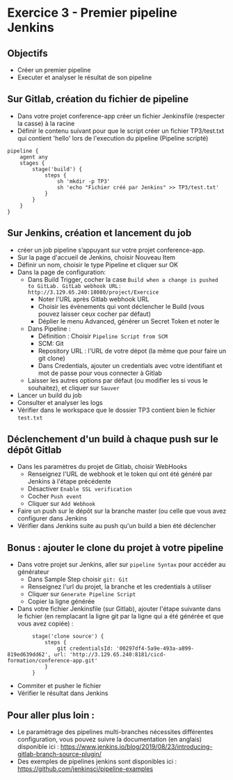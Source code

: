 # Exercice 3 - Premier pipeline Jenkins

## Objectifs 
* Créer un premier pipeline
* Executer et analyser le résultat de son pipeline

## Sur Gitlab, création du fichier de pipeline
* Dans votre projet conference-app  créer un fichier Jenkinsfile (respecter la casse) à la racine
* Définir le contenu suivant pour que le script créer un fichier TP3/test.txt qui contient 'hello' lors de l'execution du pipeline (Pipeline scripté)
```
pipeline {
    agent any
    stages {
        stage('build') {
            steps {
                sh 'mkdir -p TP3'
                sh 'echo "Fichier créé par Jenkins" >> TP3/test.txt' 
            }
        }
    }
}
```

## Sur Jenkins, création et lancement du job

* créer un job pipeline  s’appuyant sur votre projet conference-app.
* Sur la page d'accueil de Jenkins, choisir Nouveau Item
* Définir un nom, choisir le type Pipeline et cliquer sur OK
* Dans la page de configuration:
    * Dans Build Trigger, cocher la case `Build when a change is pushed to GitLab. GitLab webhook URL: http://3.129.65.240:18080/project/Exercice`
        * Noter l'URL après Gitlab webhook URL
        * Choisir les évènements qui vont déclencher le Build (vous pouvez laisser ceux cocher par défaut)
        * Déplier le menu Advanced, générer un Secret Token et noter le 
    * Dans Pipeline : 
        * Définition : Choisir `Pipeline Script from SCM`
        * SCM: Git
        * Repository URL : l'URL de votre dépot (la même que pour faire un git clone)
        * Dans Credentials, ajouter un credentials avec votre identifiant et mot de passe pour vous connecter à Gitlab
    * Laisser les autres options par défaut (ou modifier les si vous le souhaitez), et cliquer sur `Sauver`
* Lancer un build du job
* Consulter et analyser les logs
* Vérifier dans le workspace que le dossier TP3 contient bien le fichier `test.txt`

## Déclenchement d'un build à chaque push sur le dépôt Gitlab

* Dans les paramètres du projet de Gitlab, choisir WebHooks
    * Renseignez l'URL de webhook et le token qui ont été généré par Jenkins à l'étape précédente
    * Désactiver `Enable SSL verification` 
    * Cocher `Push event`
    * Cliquer sur `Add Webhook`
* Faire un push sur le dépôt sur la branche master (ou celle que vous avez configurer dans Jenkins
* Vérifier dans Jenkins suite au push qu'un build a bien été déclencher

## Bonus : ajouter le clone du projet à votre pipeline

* Dans votre projet sur Jenkins, aller sur `pipeline Syntax` pour accéder au générateur
    * Dans Sample Step choisir `git: Git`
    * Renseignez l'url du projet, la branche et les credentials à utiliser
    * Cliquer sur `Generate Pipeline Script`
    * Copier la ligne générée
* Dans votre fichier Jenkinsfile (sur Gitlab), ajouter l'étape suivante dans le fichier (en remplacant la ligne git par la ligne qui a été générée et que vous avez copiée) :
```
        stage('clone source') {
            steps {
                git credentialsId: '00297df4-5a9e-493a-a899-819ed639dd62', url: 'http://3.129.65.240:8181/cicd-formation/conference-app.git'
            }
        }
```
* Commiter et pusher le fichier
* Vérifier le résultat dans Jenkins

## Pour aller plus loin : 
* Le paramètrage des pipelines multi-branches nécessites différentes configuration, vous pouvez suivre la documentation (en anglais) disponible ici : https://www.jenkins.io/blog/2019/08/23/introducing-gitlab-branch-source-plugin/ 
* Des exemples de pipelines jenkins sont disponibles ici : https://github.com/jenkinsci/pipeline-examples 
